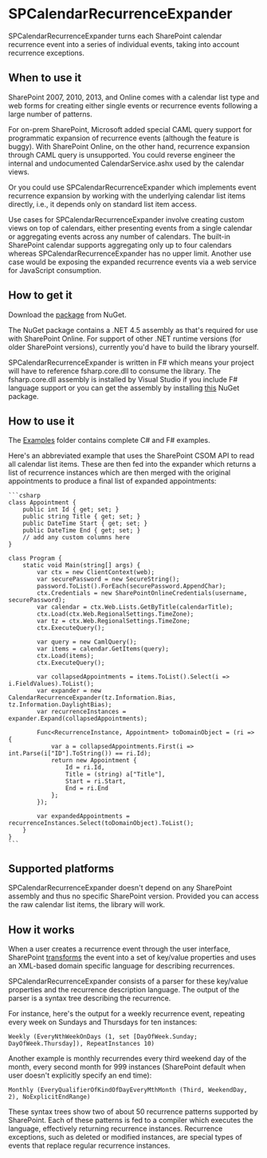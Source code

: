 SPCalendarRecurrenceExpander
============================

SPCalendarRecurrenceExpander turns each SharePoint calendar
recurrence event into a series of individual events, taking into
account recurrence exceptions.

When to use it
--------------

SharePoint 2007, 2010, 2013, and Online comes with a calendar list
type and web forms for creating either single events or recurrence
events following a large number of patterns.

For on-prem SharePoint, Microsoft added special CAML query support for
programmatic expansion of recurrence events (although the feature is
buggy). With SharePoint Online, on the other hand, recurrence
expansion through CAML query is unsupported. You could reverse
engineer the internal and undocumented CalendarService.ashx used by
the calendar views.

Or you could use SPCalendarRecurrenceExpander which implements event
recurrence expansion by working with the underlying calendar list
items directly, i.e., it depends only on standard list item access.

Use cases for SPCalendarRecurrenceExpander involve creating custom
views on top of calendars, either presenting events from a single
calendar or aggregating events across any number of calendars. The
built-in SharePoint calendar supports aggregating only up to four
calendars whereas SPCalendarRecurrenceExpander has no upper
limit. Another use case would be exposing the expanded recurrence
events via a web service for JavaScript consumption.

How to get it
-------------

Download the
[package](https://www.nuget.org/packages/SPCalendarRecurrenceExpander)
from NuGet.

The NuGet package contains a .NET 4.5 assembly as that's required
for use with SharePoint Online. For support of other .NET runtime
versions (for older SharePoint versions), currently you'd have to
build the library yourself.

SPCalendarRecurrenceExpander is written in F# which means your
project will have to reference fsharp.core.dll to consume the
library. The fsharp.core.dll assembly is installed by Visual
Studio if you include F# language support or you can get the
assembly by installing
[this](https://www.nuget.org/packages/FSharp.Core.Microsoft.Signed/)
NuGet package.

How to use it
-------------

The
[Examples](https://github.com/ronnieholm/SPCalendarRecurrenceExpander/tree/master/Examples)
folder contains complete C# and F# examples.

Here's an abbreviated example that uses the SharePoint CSOM API
to read all calendar list items. These are then fed into the
expander which returns a list of recurrence instances which are
then merged with the original appointments to produce a final
list of expanded appointments:

    ```csharp
    class Appointment {
        public int Id { get; set; }
        public string Title { get; set; }
        public DateTime Start { get; set; }
        public DateTime End { get; set; }
        // add any custom columns here
    }

    class Program {
        static void Main(string[] args) {
            var ctx = new ClientContext(web);
            var securePassword = new SecureString();
            password.ToList().ForEach(securePassword.AppendChar);
            ctx.Credentials = new SharePointOnlineCredentials(username, securePassword);
            var calendar = ctx.Web.Lists.GetByTitle(calendarTitle);
            ctx.Load(ctx.Web.RegionalSettings.TimeZone);
            var tz = ctx.Web.RegionalSettings.TimeZone;
            ctx.ExecuteQuery();

            var query = new CamlQuery();
            var items = calendar.GetItems(query);
            ctx.Load(items);
            ctx.ExecuteQuery();

            var collapsedAppointments = items.ToList().Select(i => i.FieldValues).ToList();
            var expander = new CalendarRecurrenceExpander(tz.Information.Bias, tz.Information.DaylightBias);
            var recurrenceInstances = expander.Expand(collapsedAppointments);

            Func<RecurrenceInstance, Appointment> toDomainObject = (ri => {
                var a = collapsedAppointments.First(i => int.Parse(i["ID"].ToString()) == ri.Id);
                return new Appointment {
                    Id = ri.Id,
                    Title = (string) a["Title"],
                    Start = ri.Start,
                    End = ri.End
                };
            });

            var expandedAppointments = recurrenceInstances.Select(toDomainObject).ToList();
        }
    }
    ```

Supported platforms
-------------------

SPCalendarRecurrenceExpander doesn't depend on any SharePoint
assembly and thus no specific SharePoint version. Provided you
can access the raw calendar list items, the library will work.

How it works
------------

When a user creates a recurrence event through the user
interface, SharePoint
[transforms](http://aspnetguru.wordpress.com/2007/06/01/understanding-the-sharepoint-calendar-and-how-to-export-it-to-ical-format)
the event into a set of key/value properties and uses an
XML-based domain specific language for describing recurrences.

SPCalendarRecurrenceExpander consists of a parser for these
key/value properties and the recurrence description language. The
output of the parser is a syntax tree describing the recurrence. 

For instance, here's the output for a weekly recurrence event,
repeating every week on Sundays and Thursdays for ten instances:

    Weekly (EveryNthWeekOnDays (1, set [DayOfWeek.Sunday; DayOfWeek.Thursday]), RepeatInstances 10)

Another example is monthly recurrendes every third weekend day of
the month, every second month for 999 instances (SharePoint
default when user doesn't explicitly specify an end time):

    Monthly (EveryQualifierOfKindOfDayEveryMthMonth (Third, WeekendDay, 2), NoExplicitEndRange)

These syntax trees show two of about 50 recurrence patterns
supported by SharePoint. Each of these patterns is fed to a
compiler which executes the language, effectively returning
recurrence instances. Recurrence exceptions, such as deleted or
modified instances, are special types of events that replace
regular recurrence instances.